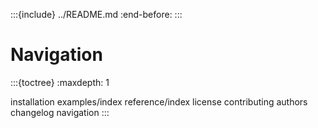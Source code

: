 :::{include} ../README.md
:end-before: <!-- end-docs -->
:::

# Navigation

:::{toctree}
:maxdepth: 1

installation
examples/index
reference/index
license
contributing
authors
changelog
navigation
:::

